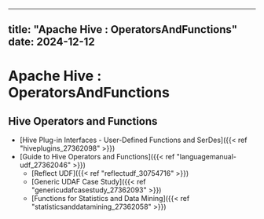 ---

title: "Apache Hive : OperatorsAndFunctions"
date: 2024-12-12
----------------

# Apache Hive : OperatorsAndFunctions

## Hive Operators and Functions

* [Hive Plug-in Interfaces - User-Defined Functions and SerDes]({{< ref "hiveplugins_27362098" >}})
* [Guide to Hive Operators and Functions]({{< ref "languagemanual-udf_27362046" >}})
  + [Reflect UDF]({{< ref "reflectudf_30754716" >}})
  + [Generic UDAF Case Study]({{< ref "genericudafcasestudy_27362093" >}})
  + [Functions for Statistics and Data Mining]({{< ref "statisticsanddatamining_27362058" >}})


